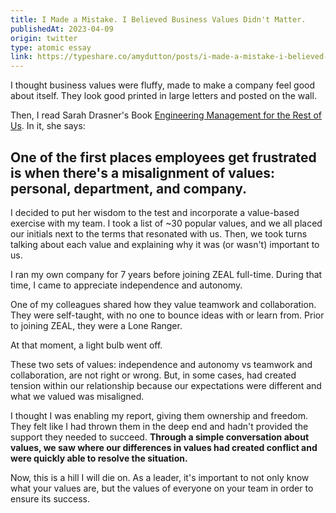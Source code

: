 ```yaml
---
title: I Made a Mistake. I Believed Business Values Didn't Matter.
publishedAt: 2023-04-09
origin: twitter
type: atomic essay
link: https://typeshare.co/amydutton/posts/i-made-a-mistake-i-believed-business-values-didnt-matter
---
```


I thought business values were fluffy, made to make a company feel good about itself. They look good printed in large letters and posted on the wall.

Then, I read Sarah Drasner's Book [Engineering Management for the Rest of Us](https://amzn.to/3vxIQ5A). In it, she says:

## One of the first places employees get frustrated is when there's a misalignment of values: personal, department, and company.

I decided to put her wisdom to the test and incorporate a value-based exercise with my team. I took a list of ~30 popular values, and we all placed our initials next to the terms that resonated with us. Then, we took turns talking about each value and explaining why it was (or wasn't) important to us.

I ran my own company for 7 years before joining ZEAL full-time. During that time, I came to appreciate independence and autonomy.

One of my colleagues shared how they value teamwork and collaboration. They were self-taught, with no one to bounce ideas with or learn from. Prior to joining ZEAL, they were a Lone Ranger.

At that moment, a light bulb went off.

These two sets of values: independence and autonomy vs teamwork and collaboration, are not right or wrong. But, in some cases, had created tension within our relationship because our expectations were different and what we valued was misaligned.

I thought I was enabling my report, giving them ownership and freedom. They felt like I had thrown them in the deep end and hadn't provided the support they needed to succeed. **Through a simple conversation about values, we saw where our differences in values had created conflict and were quickly able to resolve the situation.**

Now, this is a hill I will die on. As a leader, it's important to not only know what your values are, but the values of everyone on your team in order to ensure its success.
